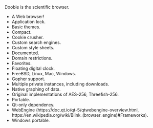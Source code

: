 Dooble is the scientific browser.

<ul>
<li>A Web browser!</li>
<li>Application lock.</li>
<li>Basic themes.</li>
<li>Compact.</li>
<li>Cookie crusher.</li>
<li>Custom search engines.</li>
<li>Custom style sheets.</li>
<li>Documented.</li>
<li>Domain restrictions.</li>
<li>Favorites.</li>
<li>Floating digital clock.</li>
<li>FreeBSD, Linux, Mac, Windows.</li>
<li>Gopher support.</li>
<li>Multiple private instances, including downloads.</li>
<li>Native graphing of data.</li>
<li>Original implementations of AES-256, Threefish-256.</li>
<li>Portable.</li>
<li>Qt-only dependency.</li>
<li>WebEngine (https://doc.qt.io/qt-5/qtwebengine-overview.html, https://en.wikipedia.org/wiki/Blink_(browser_engine)#Frameworks).</li>
<li>Windows portable.</li>
</ul>
